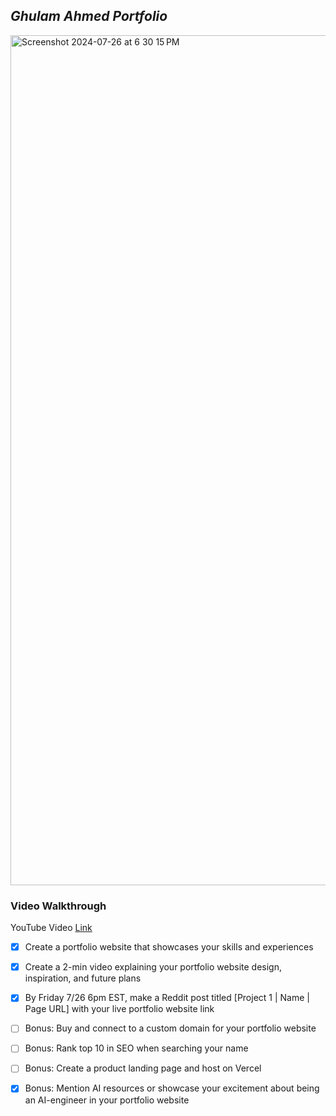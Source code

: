 ## _Ghulam Ahmed Portfolio_


<img width="1360" alt="Screenshot 2024-07-26 at 6 30 15 PM" src="https://github.com/user-attachments/assets/9e8b9447-b349-45e4-bc4b-b121cb2927fb">

### Video Walkthrough
YouTube Video [Link](https://youtu.be/8H3YIlV9Ytg)

- [x] Create a portfolio website that showcases your skills and experiences

- [x] Create a 2-min video explaining your portfolio website design, inspiration, and future plans

- [x] By Friday 7/26 6pm EST, make a Reddit post titled [Project 1 | Name | Page URL] with your live portfolio website link

- [ ] Bonus: Buy and connect to a custom domain for your portfolio website

- [ ] Bonus: Rank top 10 in SEO when searching your name

- [ ] Bonus: Create a product landing page and host on Vercel

- [x] Bonus: Mention AI resources or showcase your excitement about being an AI-engineer in your portfolio website
